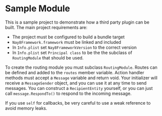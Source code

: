 # Sample Module

This is a sample project to demonstrate how a third party plugin can be built. The main project requirements are:

* The project must be configured to build a bundle target
* `Nay8Framework.framework` must be linked and included
* In `Info.plist` set `Nay8FrameworkVersion` to the correct version
* In `Info.plist` set `Principal class` to be the the subclass of `RoutingModule` that should be used.

To create the routing module you must subclass `RoutingModule`. Routes can be defined and added to the `routes` member variable. Action handler methods must accept a `Message` variable and return void. Your initializer will receive a `MessageSender` object, and you can use it at any time to send messages. You can construct a `RecipientEntity` yourself, or you can just call `message.RespondTo()` to respond to the incoming message.

If you use `self` for callbacks, be very careful to use a weak reference to avoid memory leaks.